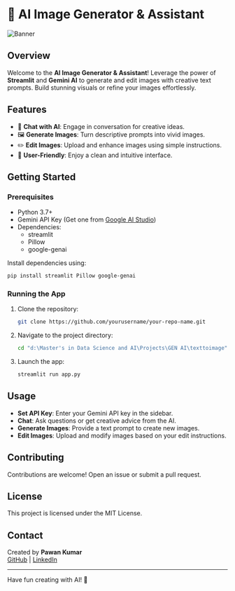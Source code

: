 # 🎨 AI Image Generator & Assistant

![Banner](https://via.placeholder.com/1200x300?text=AI+Image+Generator+%26+Assistant)

## Overview

Welcome to the **AI Image Generator & Assistant**! Leverage the power of **Streamlit** and **Gemini AI** to generate and edit images with creative text prompts. Build stunning visuals or refine your images effortlessly.

## Features

- 💬 **Chat with AI**: Engage in conversation for creative ideas.
- 🖼️ **Generate Images**: Turn descriptive prompts into vivid images.
- ✏️ **Edit Images**: Upload and enhance images using simple instructions.
- 🚀 **User-Friendly**: Enjoy a clean and intuitive interface.

## Getting Started

### Prerequisites

- Python 3.7+
- Gemini API Key (Get one from [Google AI Studio](https://makersuite.google.com/))
- Dependencies:
  - streamlit
  - Pillow
  - google-genai

Install dependencies using:
```bash
pip install streamlit Pillow google-genai
```

### Running the App

1. Clone the repository:
   ```bash
   git clone https://github.com/yourusername/your-repo-name.git
   ```
2. Navigate to the project directory:
   ```bash
   cd "d:\Master's in Data Science and AI\Projects\GEN AI\texttoimage"
   ```
3. Launch the app:
   ```bash
   streamlit run app.py
   ```

## Usage

- **Set API Key**: Enter your Gemini API key in the sidebar.
- **Chat**: Ask questions or get creative advice from the AI.
- **Generate Images**: Provide a text prompt to create new images.
- **Edit Images**: Upload and modify images based on your edit instructions.

## Contributing

Contributions are welcome! Open an issue or submit a pull request.

## License

This project is licensed under the MIT License.

## Contact

Created by **Pawan Kumar**  
[GitHub](https://github.com/pawan941394/) | [LinkedIn](https://www.linkedin.com/in/pawan941394/)

---

Have fun creating with AI! 🚀
